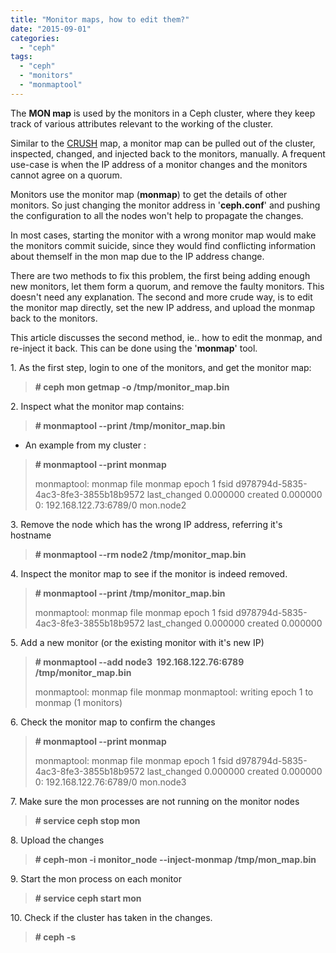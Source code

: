 ```yaml
---
title: "Monitor maps, how to edit them?"
date: "2015-09-01"
categories: 
  - "ceph"
tags: 
  - "ceph"
  - "monitors"
  - "monmaptool"
---
```


The **MON map** is used by the monitors in a Ceph cluster, where they keep track of various attributes relevant to the working of the cluster.

Similar to the [CRUSH](http://ceph.com/papers/weil-crush-sc06.pdf) map, a monitor map can be pulled out of the cluster, inspected, changed, and injected back to the monitors, manually. A frequent use-case is when the IP address of a monitor changes and the monitors cannot agree on a quorum.

Monitors use the monitor map (**monmap**) to get the details of other monitors. So just changing the monitor address in '**ceph.conf**' and pushing the configuration to all the nodes won't help to propagate the changes.

In most cases, starting the monitor with a wrong monitor map would make the monitors commit suicide, since they would find conflicting information about themself in the mon map due to the IP address change.

There are two methods to fix this problem, the first being adding enough new monitors, let them form a quorum, and remove the faulty monitors. This doesn't need any explanation. The second and more crude way, is to edit the monitor map directly, set the new IP address, and upload the monmap back to the monitors.

This article discusses the second method, ie.. how to edit the monmap, and re-inject it back. This can be done using the '**monmap**' tool.

1\. As the first step, login to one of the monitors, and get the monitor map:

> **\# ceph mon getmap -o /tmp/monitor\_map.bin**

2\. Inspect what the monitor map contains:

> **\# monmaptool --print /tmp/monitor\_map.bin**

- An example from my cluster :

> **\# monmaptool --print monmap**
> 
> monmaptool: monmap file monmap epoch 1 fsid d978794d-5835-4ac3-8fe3-3855b18b9572 last\_changed 0.000000 created 0.000000 0: 192.168.122.73:6789/0 mon.node2

3\. Remove the node which has the wrong IP address, referring it's hostname

> **\# monmaptool --rm node2 /tmp/monitor\_map.bin**

4\. Inspect the monitor map to see if the monitor is indeed removed.

> **\# monmaptool --print /tmp/monitor\_map.bin**
> 
> monmaptool: monmap file monmap epoch 1 fsid d978794d-5835-4ac3-8fe3-3855b18b9572 last\_changed 0.000000 created 0.000000

5\. Add a new monitor (or the existing monitor with it's new IP)

> **\# monmaptool --add node3  192.168.122.76:6789  /tmp/monitor\_map.bin**
> 
> monmaptool: monmap file monmap monmaptool: writing epoch 1 to monmap (1 monitors)

6\. Check the monitor map to confirm the changes

> **\# monmaptool --print monmap**
> 
> monmaptool: monmap file monmap epoch 1 fsid d978794d-5835-4ac3-8fe3-3855b18b9572 last\_changed 0.000000 created 0.000000 0: 192.168.122.76:6789/0 mon.node3

7\. Make sure the mon processes are not running on the monitor nodes

> **\# service ceph stop mon**

8\. Upload the changes

> **\# ceph-mon -i monitor\_node --inject-monmap /tmp/mon\_map.bin**

9\. Start the mon process on each monitor

> **\# service ceph start mon**

10\. Check if the cluster has taken in the changes.

> **\# ceph -s**

